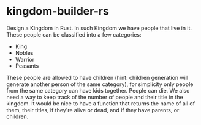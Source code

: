 # kingdom-builder-rs

Design a Kingdom in Rust. In such Kingdom we have people that live in it. These people can be classified into a few categories:
- King
- Nobles
- Warrior
- Peasants

These people are allowed to have children (hint: children generation will generate another person of the same category), for simplicity only people from the same category can have kids together.
People can die. We also need a way to keep track of the number of people and their title in the kingdom. It would be nice to have a function that returns the name of all of them, their titles, if they're alive or dead, and if they have parents, or children.